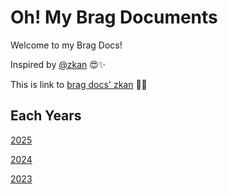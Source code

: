 # Oh! My Brag Documents
Welcome to my Brag Docs!

Inspired by [@zkan](https://github.com/zkan) 😍✨

This is link to [brag docs' zkan](https://github.com/zkan/brag-documents) 🌷✨

## Each Years
[2025](https://github.com/pynsuphasueb/oh-my-brag/blob/main/2025.md)

[2024](https://github.com/pynsuphasueb/oh-my-brag/blob/main/2024.md)

[2023](https://github.com/pynsuphasueb/oh-my-brag/blob/main/2023.md)



